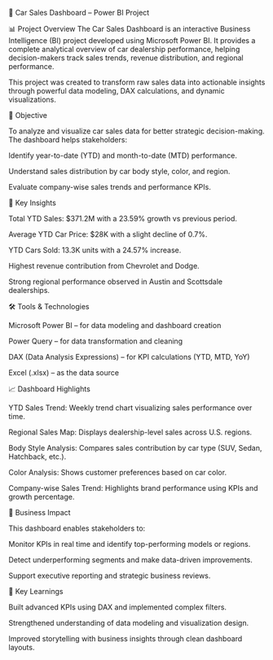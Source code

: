 🚗 Car Sales Dashboard – Power BI Project

📊 Project Overview
The Car Sales Dashboard is an interactive Business Intelligence (BI) project developed using Microsoft Power BI. It provides a complete analytical overview of car dealership performance, helping decision-makers track sales trends, revenue distribution, and regional performance.

This project was created to transform raw sales data into actionable insights through powerful data modeling, DAX calculations, and dynamic visualizations.

🎯 Objective

To analyze and visualize car sales data for better strategic decision-making. The dashboard helps stakeholders:

Identify year-to-date (YTD) and month-to-date (MTD) performance.

Understand sales distribution by car body style, color, and region.

Evaluate company-wise sales trends and performance KPIs.

🧠 Key Insights

Total YTD Sales: $371.2M with a 23.59% growth vs previous period.

Average YTD Car Price: $28K with a slight decline of 0.7%.

YTD Cars Sold: 13.3K units with a 24.57% increase.

Highest revenue contribution from Chevrolet and Dodge.

Strong regional performance observed in Austin and Scottsdale dealerships.

🛠️ Tools & Technologies

Microsoft Power BI – for data modeling and dashboard creation

Power Query – for data transformation and cleaning

DAX (Data Analysis Expressions) – for KPI calculations (YTD, MTD, YoY)

Excel (.xlsx) – as the data source

📈 Dashboard Highlights

 YTD Sales Trend: Weekly trend chart visualizing sales performance over time.

 Regional Sales Map: Displays dealership-level sales across U.S. regions.

 Body Style Analysis: Compares sales contribution by car type (SUV, Sedan, Hatchback, etc.).

 Color Analysis: Shows customer preferences based on car color.

 Company-wise Sales Trend: Highlights brand performance using KPIs and growth percentage.

🧾 Business Impact

This dashboard enables stakeholders to:

Monitor KPIs in real time and identify top-performing models or regions.

Detect underperforming segments and make data-driven improvements.

Support executive reporting and strategic business reviews.

🚀 Key Learnings

Built advanced KPIs using DAX and implemented complex filters.

Strengthened understanding of data modeling and visualization design.

Improved storytelling with business insights through clean dashboard layouts.
